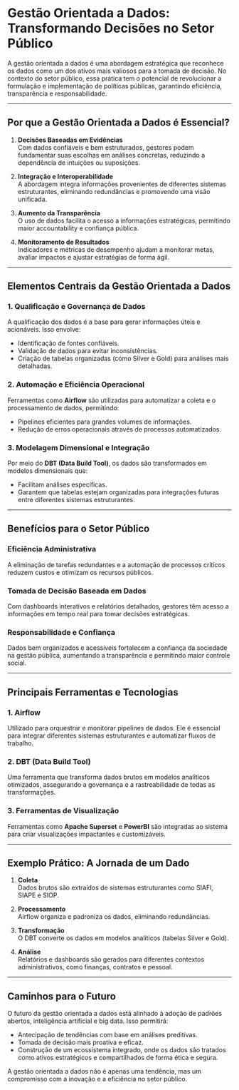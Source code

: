 # Gestão Orientada a Dados: Transformando Decisões no Setor Público

A gestão orientada a dados é uma abordagem estratégica que reconhece os dados como um dos ativos mais valiosos para a tomada de decisão. No contexto do setor público, essa prática tem o potencial de revolucionar a formulação e implementação de políticas públicas, garantindo eficiência, transparência e responsabilidade.

---

## Por que a Gestão Orientada a Dados é Essencial?

1. **Decisões Baseadas em Evidências**  
   Com dados confiáveis e bem estruturados, gestores podem fundamentar suas escolhas em análises concretas, reduzindo a dependência de intuições ou suposições.

2. **Integração e Interoperabilidade**  
   A abordagem integra informações provenientes de diferentes sistemas estruturantes, eliminando redundâncias e promovendo uma visão unificada.

3. **Aumento da Transparência**  
   O uso de dados facilita o acesso a informações estratégicas, permitindo maior accountability e confiança pública.

4. **Monitoramento de Resultados**  
   Indicadores e métricas de desempenho ajudam a monitorar metas, avaliar impactos e ajustar estratégias de forma ágil.

---

## Elementos Centrais da Gestão Orientada a Dados

### 1. **Qualificação e Governança de Dados**
A qualificação dos dados é a base para gerar informações úteis e acionáveis. Isso envolve:
- Identificação de fontes confiáveis.
- Validação de dados para evitar inconsistências.
- Criação de tabelas organizadas (como Silver e Gold) para análises mais detalhadas.

### 2. **Automação e Eficiência Operacional**
Ferramentas como **Airflow** são utilizadas para automatizar a coleta e o processamento de dados, permitindo:
- Pipelines eficientes para grandes volumes de informações.
- Redução de erros operacionais através de processos automatizados.

### 3. **Modelagem Dimensional e Integração**
Por meio do **DBT (Data Build Tool)**, os dados são transformados em modelos dimensionais que:
- Facilitam análises específicas.
- Garantem que tabelas estejam organizadas para integrações futuras entre diferentes sistemas estruturantes.

---

## Benefícios para o Setor Público

### Eficiência Administrativa
A eliminação de tarefas redundantes e a automação de processos críticos reduzem custos e otimizam os recursos públicos.

### Tomada de Decisão Baseada em Dados
Com dashboards interativos e relatórios detalhados, gestores têm acesso a informações em tempo real para tomar decisões estratégicas.

### Responsabilidade e Confiança
Dados bem organizados e acessíveis fortalecem a confiança da sociedade na gestão pública, aumentando a transparência e permitindo maior controle social.

---

## Principais Ferramentas e Tecnologias

### 1. **Airflow**
Utilizado para orquestrar e monitorar pipelines de dados. Ele é essencial para integrar diferentes sistemas estruturantes e automatizar fluxos de trabalho.

### 2. **DBT (Data Build Tool)**
Uma ferramenta que transforma dados brutos em modelos analíticos otimizados, assegurando a governança e a rastreabilidade de todas as transformações.

### 3. **Ferramentas de Visualização**
Ferramentas como **Apache Superset** e **PowerBI** são integradas ao sistema para criar visualizações impactantes e customizáveis.

---

## Exemplo Prático: A Jornada de um Dado

1. **Coleta**  
   Dados brutos são extraídos de sistemas estruturantes como SIAFI, SIAPE e SIOP.

2. **Processamento**  
   Airflow organiza e padroniza os dados, eliminando redundâncias.

3. **Transformação**  
   O DBT converte os dados em modelos analíticos (tabelas Silver e Gold).

4. **Análise**  
   Relatórios e dashboards são gerados para diferentes contextos administrativos, como finanças, contratos e pessoal.

---

## Caminhos para o Futuro

O futuro da gestão orientada a dados está alinhado à adoção de padrões abertos, inteligência artificial e big data. Isso permitirá:
- Antecipação de tendências com base em análises preditivas.
- Tomada de decisão mais proativa e eficaz.
- Construção de um ecossistema integrado, onde os dados são tratados como ativos estratégicos e compartilhados de forma ética e segura.

A gestão orientada a dados não é apenas uma tendência, mas um compromisso com a inovação e a eficiência no setor público.
